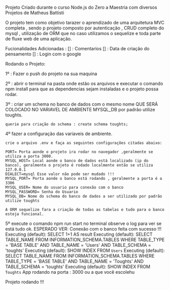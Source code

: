 Projeto Criado durante o curso Node.js do Zero a Maestria com diversos Projetos de Matheus Battisti

O projeto tem como objetivo tarazer o aprendizado de uma arquitetura MVC completa , sendo p projeto composto por autenticação , CRUD completo do mysql , utilização de ORM que no caso utilizamos o sequelize e toda parte de fluxe web de uma aplicação.

Fucionalidades Adicionadas :
[] : Comentarios
[] : Data de criação do pensamento
[] : Login com o google 

Rodando o Projeto:

1º : Fazer o push do projeto na sua maquina

2º : abrir o terminal na pasta onde estão os arquivos e executar o comando npm install para que as dependencias sejam instaladas e o projeto possa rodar.

3º : criar um schema no banco de dados com o mesmo nome QUE SERÁ COLOCADO NO VARIAVEL DE AMBIENTE MYSQL_DB  por padrão utilize toughts.

    querie para criação do schema : create schema toughts;

4º fazer a configuração das variaveis de ambiente.

    crie o arquivo .env e faça as seguintes configurações citadas abaixo:

    PORT= Porta aonde o projeto ira rodar no navegador ,geralmente se utiliza a porta 3000.
    MYSQL_HOST= Local aonde o banco de dados está localizado (ip do banco), geralmente o projeto é rodado localmente então se utiliza 127.0.0.1
    DIALECT=mysql Esse valor não pode ser mudado !!!
    MYSQL_PORT= Porta aonde o banco está rodando , geralmente a porta é a 3306
    MYSQL_USER= Nome do usuario para conexão com o banco
    MYSQL_PASSWORD= Senha do Usuario 
    MYSQL_DB= Nome do schema do banco de dados a ser utilizado por padrão utilize toughts 

    A ORM sequelize fara a criação de todas as tabelas e tudo para o banco esteja funcional.

5º execute o comando npm run start no terminal
    observe o log para ver se está tudo ok.
    ESPERADO VER:
    Conexão com o banco feita com sucesso !!!
    Executing (default): SELECT 1+1 AS result
    Executing (default): SELECT TABLE_NAME FROM INFORMATION_SCHEMA.TABLES WHERE TABLE_TYPE = 'BASE TABLE' AND TABLE_NAME = 'Users' AND TABLE_SCHEMA = 'toughts'
    Executing (default): SHOW INDEX FROM `Users`
    Executing (default): SELECT TABLE_NAME FROM INFORMATION_SCHEMA.TABLES WHERE TABLE_TYPE = 'BASE TABLE' AND TABLE_NAME = 'Toughts' AND TABLE_SCHEMA = 'toughts'
    Executing (default): SHOW INDEX FROM `Toughts`
    App rodando na porta : 3000 ou a que você escolehu 

Projeto rodando !!!